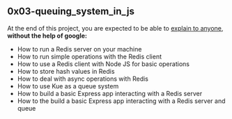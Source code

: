 ## 0x03-queuing_system_in_js

At the end of this project, you are expected to be able to [explain to anyone](https://fs.blog/feynman-learning-technique/), **without the help of google:**

- How to run a Redis server on your machine
- How to run simple operations with the Redis client
- How to use a Redis client with Node JS for basic operations
- How to store hash values in Redis
- How to deal with async operations with Redis
- How to use Kue as a queue system
- How to build a basic Express app interacting with a Redis server
- How to the build a basic Express app interacting with a Redis server and queue
